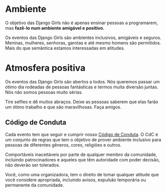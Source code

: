 
# Ambiente

O objetivo das Django Girls não é apenas ensinar pessoas a programarem, mas __fazê-lo num ambiente amigável e positivo.__

Os eventos das Django Girls são ambientes inclusivos, amigáveis e seguros. Meninas, mulheres, senhoras, garotas e até mesmo homens são permitidos. Mais do que semântica estamos interessadas em atitudes.

# Atmosfera positiva

Os eventos das Django Girls são abertos a todos. Nós queremos passar um ótimo dia rodeadas de pessoas fantásticas e termos muita diversão juntas. Nós não somos pessoas muito sérias.

Tire selfies e dê muitos abraços. Deixe as pessoas saberem que elas farão um ótimo trabalho e que são maravilhosas. Faça amigos.

## Código de Conduta

Cada evento tem que seguir e cumprir nosso [Código de Conduta](http://djangogirls.org/coc/). O CdC é um conjunto de regras que tem o objetivo de prover ambiente inclusivo para pessoas de diferentes gêneros, cores, religiões e outros.

Comportáveis inaceitáveis por parte de qualquer membro da comunidade, incluindo patrocinadores e aqueles que têm autoridade com poder decisão, não deverão ser tolerados.

Você, como uma organizadora, tem o direito de tomar qualquer atitude que você considere apropriada, incluindo avisos, expulsão temporária ou permanente da comunidade.
